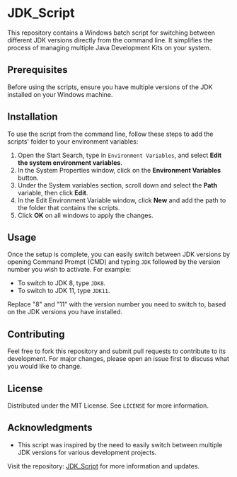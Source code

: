 # JDK_Script

This repository contains a Windows batch script for switching between different JDK versions directly from the command line. It simplifies the process of managing multiple Java Development Kits on your system.

## Prerequisites

Before using the scripts, ensure you have multiple versions of the JDK installed on your Windows machine.

## Installation

To use the script from the command line, follow these steps to add the scripts' folder to your environment variables:

1. Open the Start Search, type in `Environment Variables`, and select **Edit the system environment variables**.
2. In the System Properties window, click on the **Environment Variables** button.
3. Under the System variables section, scroll down and select the **Path** variable, then click **Edit**.
4. In the Edit Environment Variable window, click **New** and add the path to the folder that contains the scripts.
5. Click **OK** on all windows to apply the changes.

## Usage

Once the setup is complete, you can easily switch between JDK versions by opening Command Prompt (CMD) and typing `JDK` followed by the version number you wish to activate. For example:

- To switch to JDK 8, type `JDK8`.
- To switch to JDK 11, type `JDK11`.

Replace "8" and "11" with the version number you need to switch to, based on the JDK versions you have installed.

## Contributing

Feel free to fork this repository and submit pull requests to contribute to its development. For major changes, please open an issue first to discuss what you would like to change.

## License

Distributed under the MIT License. See `LICENSE` for more information.

## Acknowledgments

- This script was inspired by the need to easily switch between multiple JDK versions for various development projects.

Visit the repository: [JDK_Script](https://github.com/root046/JDK_Script) for more information and updates.
